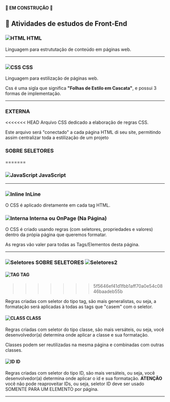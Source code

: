**🚧 EM CONSTRUÇÃO 🚧**

## 🧪 Atividades de estudos de Front-End 


### ![HTML](https://cdn-icons-png.flaticon.com/32/5968/5968267.png) HTML

Linguagem para estrututação de conteúdo em páginas web.

---

### ![CSS](https://cdn-icons-png.flaticon.com/32/5968/5968242.png) CSS


Linguagem para estilização de páginas web.

Css é uma sigla que significa **"Folhas de Estilo em Cascata"**, e possui 3 formas de implementação.

---
### EXTERNA

<<<<<<< HEAD
Arquivo CSS dedicado a elaboração de regras CSS.

Este arquivo será "conectado" a cada página HTML di seu site, permitindo assim centralizar toda a estilização de um projeto
### SOBRE SELETORES
=======
### ![JavaScript](https://cdn-icons-png.flaticon.com/32/5968/5968292.png) JavaScript

---



### ![Inline](https://cdn-icons-png.flaticon.com/16/4227/4227729.png) InLine


O CSS é aplicado diretamente em cada tag HTML.


### ![Interna](https://cdn-icons-png.flaticon.com/16/4227/4227729.png) Interna ou OnPage (Na Página)

O CSS é criado usando regras (com seletores, propriedades e valores) dentro da própia página que queremos formatar.

As regras vão valer para todas as Tags/Elementos desta página.

---


### ![Seletores](https://cdn-icons-png.flaticon.com/16/2377/2377846.png) SOBRE SELETORES ![Seletores2](https://cdn-icons-png.flaticon.com/16/2377/2377846.png)

#### ![TAG](https://cdn-icons-png.flaticon.com/16/4227/4227729.png) **TAG**
>>>>>>> 5f5646ef41d1fbb1aff70a0e54c0846baadeb55b


Regras criadas com seletor do tipo tag, são mais generalistas, ou seja, a formatação será aplicadas à todas as tags que "casem" com o seletor.


#### ![CLASS](https://cdn-icons-png.flaticon.com/16/4227/4227729.png) **CLASS**


Regras criadas com seletor do tipo classe, são mais versáteis, ou seja, você desenvolvedor(a) determina onde aplicar a classe e sua formatação.

Classes podem ser reutilizadas na mesma página e combinadas com outras classes.


#### ![ID](https://cdn-icons-png.flaticon.com/16/4227/4227729.png) **ID**


Regras criadas com seletor do tipo ID, são mais versáteis, ou seja, você desenvolvedor(a) determina onde aplicar o id e sua formatação. **ATENÇÃO** você não pode reaproveitar IDs, ou seja, seletor ID deve ser usado SOMENTE PARA UM ELEMENTO por página.

---